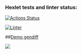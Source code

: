 ### Hexlet tests and linter status:
[![Actions Status](https://github.com/ponomnick/frontend-project-lvl2/workflows/hexlet-check/badge.svg)](https://github.com/ponomnick/frontend-project-lvl2/actions)

[![Linter](https://github.com/ponomnick/frontend-project-lvl2/actions/workflows/linter.yml/badge.svg)](https://github.com/ponomnick/frontend-project-lvl2/actions/workflows/linter.yml)

##[Demo gendiff](https://asciinema.org/a/497266)

<a href="https://asciinema.org/a/497266?autoplay=1"><img src="https://asciinema.org/a/497266.png" width="auto"/></a>

